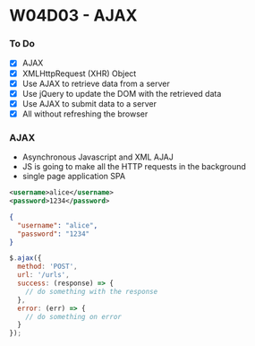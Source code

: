# W04D03 - AJAX

### To Do
- [x] AJAX
- [x] XMLHttpRequest (XHR) Object
- [x] Use AJAX to retrieve data from a server
- [x] Use jQuery to update the DOM with the retrieved data
- [x] Use AJAX to submit data to a server
- [x] All without refreshing the browser

### AJAX
* Asynchronous Javascript and XML AJAJ
* JS is going to make all the HTTP requests in the background
* single page application SPA


```xml
<username>alice</username>
<password>1234</password>
```

```json
{
  "username": "alice",
  "password": "1234"
}
```

```js
$.ajax({
  method: 'POST',
  url: '/urls',
  success: (response) => {
    // do something with the response
  },
  error: (err) => {
    // do something on error
  }
});
```







